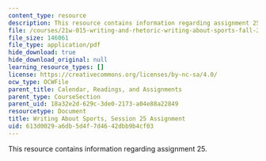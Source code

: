 ```yaml
---
content_type: resource
description: This resource contains information regarding assignment 25.
file: /courses/21w-015-writing-and-rhetoric-writing-about-sports-fall-2013/613d0029a6db5d4f7d4642dbb9b4cf03_MIT21W_015F13_Assignment25.pdf
file_size: 146061
file_type: application/pdf
hide_download: true
hide_download_original: null
learning_resource_types: []
license: https://creativecommons.org/licenses/by-nc-sa/4.0/
ocw_type: OCWFile
parent_title: Calendar, Readings, and Assignments
parent_type: CourseSection
parent_uid: 18a32e2d-629c-3de0-2173-a04e88a22849
resourcetype: Document
title: Writing About Sports, Session 25 Assignment
uid: 613d0029-a6db-5d4f-7d46-42dbb9b4cf03
---
```

This resource contains information regarding assignment 25.